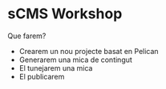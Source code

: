 # sCMS Workshop

Que farem?
- Crearem un nou projecte basat en Pelican
- Generarem una mica de contingut
- El tunejarem una mica
- El publicarem


